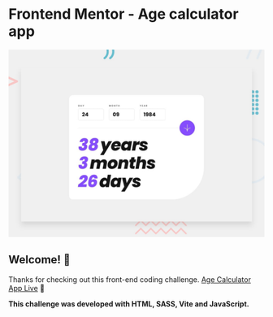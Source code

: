 # Frontend Mentor - Age calculator app

![Design preview for the Age calculator app coding challenge](./public/design/desktop-preview.jpg)

## Welcome! 👋

Thanks for checking out this front-end coding challenge. [Age Calculator App Live]() 🚀

**This challenge was developed with HTML, SASS, Vite and JavaScript.**